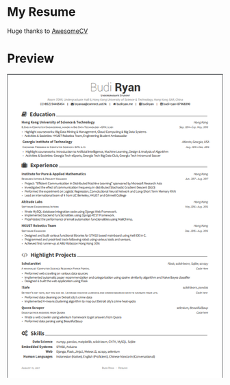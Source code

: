 # My Resume
Huge thanks to <a href="https://github.com/posquit0/Awesome-CV">AwesomeCV</a>
# Preview
<img src="resume-preview.png"/>
